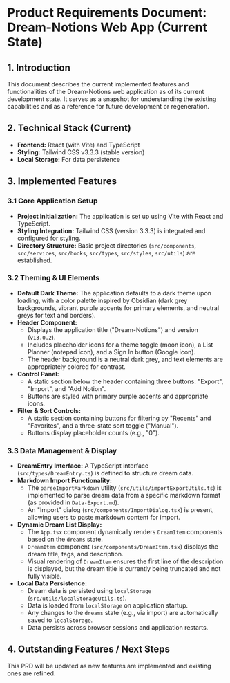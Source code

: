 # Product Requirements Document: Dream-Notions Web App (Current State)

## 1. Introduction

This document describes the current implemented features and functionalities of the Dream-Notions web application as of its current development state. It serves as a snapshot for understanding the existing capabilities and as a reference for future development or regeneration.

## 2. Technical Stack (Current)

-   **Frontend:** React (with Vite) and TypeScript
-   **Styling:** Tailwind CSS v3.3.3 (stable version)
-   **Local Storage:** For data persistence

## 3. Implemented Features

### 3.1 Core Application Setup

-   **Project Initialization:** The application is set up using Vite with React and TypeScript.
-   **Styling Integration:** Tailwind CSS (version 3.3.3) is integrated and configured for styling.
-   **Directory Structure:** Basic project directories (`src/components`, `src/services`, `src/hooks`, `src/types`, `src/styles`, `src/utils`) are established.

### 3.2 Theming & UI Elements

-   **Default Dark Theme:** The application defaults to a dark theme upon loading, with a color palette inspired by Obsidian (dark grey backgrounds, vibrant purple accents for primary elements, and neutral greys for text and borders).
-   **Header Component:**
    -   Displays the application title ("Dream-Notions") and version (`v13.0.2`).
    -   Includes placeholder icons for a theme toggle (moon icon), a List Planner (notepad icon), and a Sign In button (Google icon).
    -   The header background is a neutral dark grey, and text elements are appropriately colored for contrast.
-   **Control Panel:**
    -   A static section below the header containing three buttons: "Export", "Import", and "Add Notion".
    -   Buttons are styled with primary purple accents and appropriate icons.
-   **Filter & Sort Controls:**
    -   A static section containing buttons for filtering by "Recents" and "Favorites", and a three-state sort toggle ("Manual").
    -   Buttons display placeholder counts (e.g., "0").

### 3.3 Data Management & Display

-   **DreamEntry Interface:** A TypeScript interface (`src/types/DreamEntry.ts`) is defined to structure dream data.
-   **Markdown Import Functionality:**
    -   The `parseImportMarkdown` utility (`src/utils/importExportUtils.ts`) is implemented to parse dream data from a specific markdown format (as provided in `Data-Export.md`).
    -   An "Import" dialog (`src/components/ImportDialog.tsx`) is present, allowing users to paste markdown content for import.
-   **Dynamic Dream List Display:**
    -   The `App.tsx` component dynamically renders `DreamItem` components based on the `dreams` state.
    -   `DreamItem` component (`src/components/DreamItem.tsx`) displays the dream title, tags, and description.
    -   Visual rendering of `DreamItem` ensures the first line of the description is displayed, but the dream title is currently being truncated and not fully visible.
-   **Local Data Persistence:**
    -   Dream data is persisted using `localStorage` (`src/utils/localStorageUtils.ts`).
    -   Data is loaded from `localStorage` on application startup.
    -   Any changes to the `dreams` state (e.g., via import) are automatically saved to `localStorage`.
    -   Data persists across browser sessions and application restarts.

## 4. Outstanding Features / Next Steps



This PRD will be updated as new features are implemented and existing ones are refined.